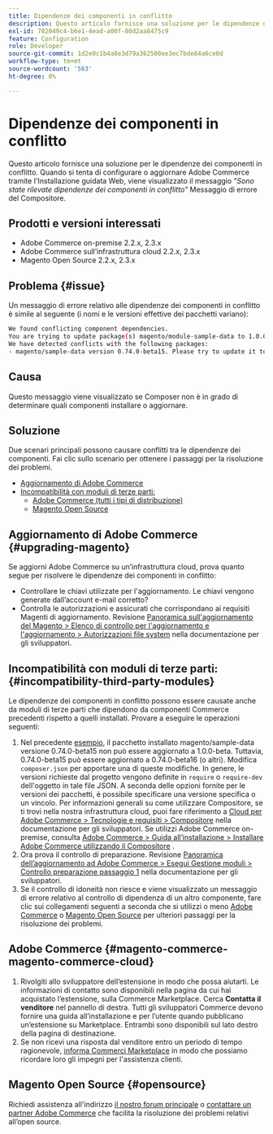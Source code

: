 ```yaml
---
title: Dipendenze dei componenti in conflitto
description: Questo articolo fornisce una soluzione per le dipendenze dei componenti in conflitto. Quando si tenta di configurare o aggiornare Adobe Commerce utilizzando l’Installazione guidata Web, viene visualizzato il messaggio di errore *"Sono state trovate dipendenze dei componenti in conflitto"* Compositore.
exl-id: 782049c4-b6e1-4ead-a00f-80d2aa8475c9
feature: Configuration
role: Developer
source-git-commit: 1d2e0c1b4a8e3d79a362500ee3ec7bde84a6ce0d
workflow-type: tm+mt
source-wordcount: '563'
ht-degree: 0%

---
```


# Dipendenze dei componenti in conflitto

Questo articolo fornisce una soluzione per le dipendenze dei componenti in conflitto. Quando si tenta di configurare o aggiornare Adobe Commerce tramite l&#39;Installazione guidata Web, viene visualizzato il messaggio *&quot;Sono state rilevate dipendenze dei componenti in conflitto&quot;* Messaggio di errore del Compositore.

## Prodotti e versioni interessati

* Adobe Commerce on-premise 2.2.x, 2.3.x
* Adobe Commerce sull’infrastruttura cloud 2.2.x, 2.3.x
* Magento Open Source 2.2.x, 2.3.x


## Problema {#issue}

Un messaggio di errore relativo alle dipendenze dei componenti in conflitto è simile al seguente (i nomi e le versioni effettive dei pacchetti variano):

```bash
We found conflicting component dependencies.
You are trying to update package(s) magento/module-sample-data to 1.0.0-beta
We have detected conflicts with the following packages:
- magento/sample-data version 0.74.0-beta15. Please try to update it to one of the following package versions: 0.74.0-beta16, 0.74.0-beta14, 0.74.0-beta13, 0.74.0-beta12, 0.74.0-beta11, 0.74.0-beta10, 0.74.0-beta9, 0.74.0-beta8, 0.74.0-beta7
```

## Causa

Questo messaggio viene visualizzato se Composer non è in grado di determinare quali componenti installare o aggiornare.

## Soluzione

Due scenari principali possono causare conflitti tra le dipendenze dei componenti. Fai clic sullo scenario per ottenere i passaggi per la risoluzione dei problemi.

* [Aggiornamento di Adobe Commerce](#upgrading-magento)
* [Incompatibilità con moduli di terze parti:](#incompatibility-third-party-modules)
   * [Adobe Commerce (tutti i tipi di distribuzione)](#magento-commerce-magento-commerce-cloud)
   * [Magento Open Source](#opensource)

## Aggiornamento di Adobe Commerce {#upgrading-magento}

Se aggiorni Adobe Commerce su un’infrastruttura cloud, prova quanto segue per risolvere le dipendenze dei componenti in conflitto:

* Controllare le chiavi utilizzate per l&#39;aggiornamento. Le chiavi vengono generate dall’account e-mail corretto?
* Controlla le autorizzazioni e assicurati che corrispondano ai requisiti Magenti di aggiornamento. Revisione [Panoramica sull&#39;aggiornamento del Magento > Elenco di controllo per l&#39;aggiornamento e l&#39;aggiornamento > Autorizzazioni file system](https://devdocs.magento.com/guides/v2.3/comp-mgr/prereq/prereq_compman-checklist.html#perms) nella documentazione per gli sviluppatori.

## Incompatibilità con moduli di terze parti: {#incompatibility-third-party-modules}

Le dipendenze dei componenti in conflitto possono essere causate anche da moduli di terze parti che dipendono da componenti Commerce precedenti rispetto a quelli installati. Provare a eseguire le operazioni seguenti:

1. Nel precedente [esempio](#issue), il pacchetto installato magento/sample-data versione 0.74.0-beta15 non può essere aggiornato a 1.0.0-beta. Tuttavia, 0.74.0-beta15 può essere aggiornato a 0.74.0-beta16 (o altri). Modifica `composer.json` per apportare una di queste modifiche. In genere, le versioni richieste dal progetto vengono definite in `require` o `require-dev` dell&#39;oggetto in tale file JSON. A seconda delle opzioni fornite per le versioni dei pacchetti, è possibile specificare una versione specifica o un vincolo. Per informazioni generali su come utilizzare Compositore, se ti trovi nella nostra infrastruttura cloud, puoi fare riferimento a [Cloud per Adobe Commerce > Tecnologie e requisiti > Compositore](https://devdocs.magento.com/cloud/reference/cloud-composer.html#files) nella documentazione per gli sviluppatori. Se utilizzi Adobe Commerce on-premise, consulta [Adobe Commerce > Guida all’installazione > Installare Adobe Commerce utilizzando il Compositore](https://devdocs.magento.com/guides/v2.4/install-gde/composer.html) .
1. Ora prova il controllo di preparazione. Revisione [Panoramica dell’aggiornamento ad Adobe Commerce > Esegui Gestione moduli > Controllo preparazione passaggio 1](https://devdocs.magento.com/guides/v2.3/comp-mgr/module-man/compman-readiness.html) nella documentazione per gli sviluppatori.
1. Se il controllo di idoneità non riesce e viene visualizzato un messaggio di errore relativo al controllo di dipendenza di un altro componente, fare clic sui collegamenti seguenti a seconda che si utilizzi o meno [Adobe Commerce](#magento-commerce-magento-commerce-cloud) o [Magento Open Source](#opensource) per ulteriori passaggi per la risoluzione dei problemi.

## Adobe Commerce {#magento-commerce-magento-commerce-cloud}

1. Rivolgiti allo sviluppatore dell’estensione in modo che possa aiutarti. Le informazioni di contatto sono disponibili nella pagina da cui hai acquistato l’estensione, sulla Commerce Marketplace. Cerca **Contatta il venditore** nel pannello di destra. Tutti gli sviluppatori Commerce devono fornire una guida all’installazione e per l’utente quando pubblicano un’estensione su Marketplace. Entrambi sono disponibili sul lato destro della pagina di destinazione.
1. Se non ricevi una risposta dal venditore entro un periodo di tempo ragionevole, [informa Commerci Marketplace](https://marketplacesupport.magento.com/hc/en-us) in modo che possiamo ricordare loro gli impegni per l&#39;assistenza clienti.

## Magento Open Source {#opensource}

Richiedi assistenza all&#39;indirizzo [il nostro forum principale](https://community.magento.com/) o [contattare un partner Adobe Commerce](https://magento.com/find-a-partner) che facilita la risoluzione dei problemi relativi all’open source.
